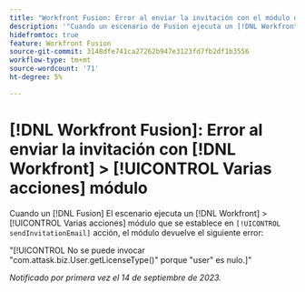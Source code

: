 ```yaml
---
title: "Workfront Fusion: Error al enviar la invitación con el módulo de acciones Workfront > Varias"
description: '"Cuando un escenario de Fusion ejecuta un [!DNL Workfront] > [!UICONTROL Varias acciones] que se establece en la acción sendInvitationEmail, el módulo devuelve un error".'
hidefromtoc: true
feature: Workfront Fusion
source-git-commit: 3148dfe741ca27262b947e3123fd7fb2df1b3556
workflow-type: tm+mt
source-wordcount: '71'
ht-degree: 5%

---
```



# [!DNL Workfront Fusion]: Error al enviar la invitación con [!DNL Workfront] > [!UICONTROL Varias acciones] módulo

Cuando un [!DNL Fusion] El escenario ejecuta un [!DNL Workfront] > [!UICONTROL Varias acciones] módulo que se establece en `[!UICONTROL sendInvitationEmail]` acción, el módulo devuelve el siguiente error:

&quot;[!UICONTROL No se puede invocar &quot;com.attask.biz.User.getLicenseType()&quot; porque &quot;user&quot; es nulo.]&quot;

_Notificado por primera vez el 14 de septiembre de 2023._
